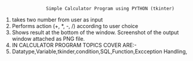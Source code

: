                     Simple Calculator Program using PYTHON (tkinter)

1. takes two number from user as input
2. Performs action (+, *, -, /) according to user choice
3. Shows result at the bottom of the window. Screenshot of the output window attached as PNG file.
4. IN CALCULATOR PROGRAM TOPICS COVER ARE:-
5. Datatype,Variable,tkinder,condition,SQL,Function,Excception Handling,
